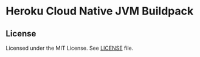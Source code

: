 #  Heroku Cloud Native JVM Buildpack

## License
Licensed under the MIT License. See [LICENSE](../../LICENSE) file.
